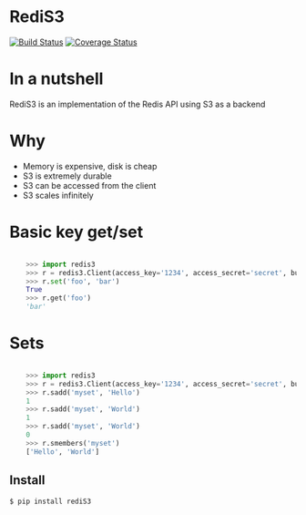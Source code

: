 # RediS3

[![Build Status](https://travis-ci.org/spulec/rediS3.png?branch=master)](https://travis-ci.org/spulec/RediS3)
[![Coverage Status](https://coveralls.io/repos/spulec/rediS3/badge.png?branch=master)](https://coveralls.io/r/spulec/RediS3)

# In a nutshell

RediS3 is an implementation of the Redis API using S3 as a backend

# Why

- Memory is expensive, disk is cheap
- S3 is extremely durable
- S3 can be accessed from the client
- S3 scales infinitely

# Basic key get/set

```python

    >>> import redis3
    >>> r = redis3.Client(access_key='1234', access_secret='secret', bucket_name='my-bucket')
    >>> r.set('foo', 'bar')
    True
    >>> r.get('foo')
    'bar'

```

# Sets

```python

    >>> import redis3
    >>> r = redis3.Client(access_key='1234', access_secret='secret', bucket_name='my-bucket')
    >>> r.sadd('myset', 'Hello')
    1
    >>> r.sadd('myset', 'World')
    1
    >>> r.sadd('myset', 'World')
    0
    >>> r.smembers('myset')
    ['Hello', 'World']
```

## Install

```console
$ pip install rediS3
```
